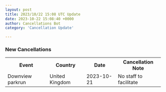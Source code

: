 ```yaml
---
layout: post
title: 2023/10/22 15:08 UTC Update
date: 2023-10-22 15:08:40 +0000
author: Cancellations Bot
category: 'Cancellation Update'

---
```


<h3>New Cancellations</h3>
<div class='hscrollable'>
<table style='width: 100%'>
    <tr>
        <th>Event</th>
        <th>Country</th>
        <th>Date</th>
        <th>Cancellation Note</th>
    </tr>
    <tr>
        <td>Downview parkrun</td>
        <td>United Kingdom</td>
        <td>2023-10-21</td>
        <td>No staff to facilitate</td>
    </tr>
</table>
</div>
